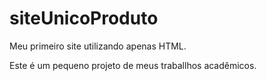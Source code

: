 # siteUnicoProduto
Meu primeiro site utilizando apenas HTML.

Este é um pequeno projeto de meus traballhos acadêmicos.